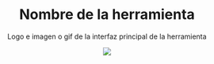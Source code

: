 <h1 align="center"> Nombre de la herramienta</h1>
<p align="center"> Logo e imagen o gif de la interfaz principal de la herramienta</p>
<p align="center"><img src="https://static.wikia.nocookie.net/logopedia/images/4/42/LOL_Worlds_icon.png/revision/latest?cb=20200304185510"/></p> 
